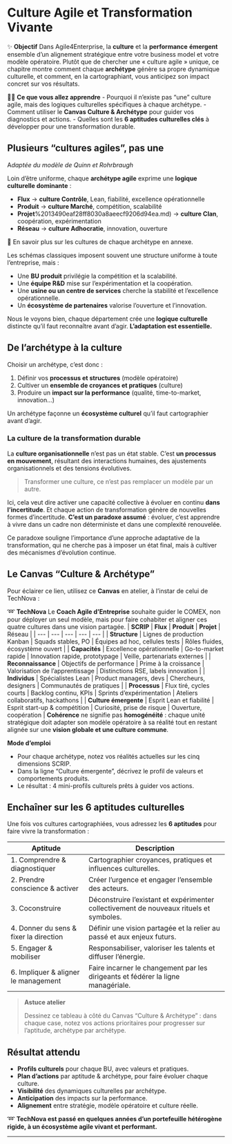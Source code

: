 # Culture Agile et Transformation Vivante



✨ **Objectif** Dans Agile4Enterprise, la **culture** et la **performance** **émergent** ensemble d’un alignement stratégique entre votre business model et votre modèle opératoire. Plutôt que de chercher une « culture agile » unique, ce chapitre montre comment chaque **archétype** génère sa propre dynamique culturelle, et comment, en la cartographiant, vous anticipez son impact concret sur vos résultats.

🧑‍🎓 **Ce que vous allez apprendre** - Pourquoi il n’existe pas “une” culture agile, mais des logiques culturelles spécifiques à chaque archétype. - Comment utiliser le **Canvas Culture & Archétype** pour guider vos diagnostics et actions. - Quelles sont les **6 aptitudes culturelles clés** à développer pour une transformation durable.

## Plusieurs “cultures agiles”, pas une



A*daptée du modèle de Quinn et Rohrbraugh*

Loin d’être uniforme, chaque **archétype agile** exprime une **logique culturelle dominante** :

- **Flux** → **culture Contrôle**, Lean, fiabilité, excellence opérationnelle
- **Produit** → **culture Marché**, compétition, scalabilité
- **Projet**%2013490eaf28ff8030a8aeecf9206d94ea.md) → **culture Clan**, coopération, expérimentation
- **Réseau** → **culture Adhocratie**, innovation, ouverture

🔎 En savoir plus sur les cultures de chaque archétype en annexe.

Les schémas classiques imposent souvent une structure uniforme à toute l’entreprise, mais :

- Une **BU produit** privilégie la compétition et la scalabilité.
- Une **équipe R&D** mise sur l’expérimentation et la coopération.
- Une **usine ou un centre de services** cherche la stabilité et l’excellence opérationnelle.
- Un **écosystème de partenaires** valorise l’ouverture et l’innovation.

Nous le voyons bien, chaque département crée une **logique culturelle** distincte qu’il faut reconnaître avant d’agir. **L’adaptation est essentielle.**

## De l’archétype à la culture

Choisir un archétype, c’est donc :

1. Définir vos **processus et structures** (modèle opératoire)
2. Cultiver un **ensemble de croyances et pratiques** (culture)
3. Produire un **impact sur la performance** (qualité, time-to-market, innovation…)

Un archétype façonne un **écosystème culturel** qu’il faut cartographier avant d’agir.

### La culture de la transformation durable

La **culture organisationnelle** n’est pas un état stable. C’est **un processus en mouvement**, résultant des interactions humaines, des ajustements organisationnels et des tensions évolutives.

> Transformer une culture, ce n’est pas remplacer un modèle par un autre.
> 

Ici, cela veut dire activer une capacité collective à évoluer en continu **dans l’incertitude**. Et chaque action de transformation génère de nouvelles formes d’incertitude. **C’est un paradoxe assumé** : évoluer, c’est apprendre à vivre dans un cadre non déterministe et dans une complexité renouvelée.

Ce paradoxe souligne l’importance d’une approche adaptative de la transformation, qui ne cherche pas à imposer un état final, mais à cultiver des mécanismes d’évolution continue.

## Le Canvas “Culture & Archétype”

Pour éclairer ce lien, utilisez ce **Canvas** en atelier, à l’instar de celui de TechNova :

➿ **TechNova** Le **Coach Agile d’Entreprise** souhaite guider le COMEX, non pour déployer un seul modèle, mais pour faire cohabiter et aligner ces quatre cultures dans une vision partagée. | **SCRIP** | **Flux** | **Produit** | **Projet** | Réseau | | --- | --- | --- | --- | --- | | **Structure** | Lignes de production Kanban | Squads stables, PO | Équipes ad hoc, cellules tests | Rôles fluides, écosystème ouvert | | **Capacités** | Excellence opérationnelle | Go-to-market rapide | Innovation rapide, prototypage | Veille, partenariats externes | | **Reconnaissance** | Objectifs de performance | Prime à la croissance | Valorisation de l’apprentissage | Distinctions RSE, labels innovation | | **Individus** | Spécialistes Lean | Product managers, devs | Chercheurs, designers | Communautés de pratiques | | **Processus** | Flux tiré, cycles courts | Backlog continu, KPIs | Sprints d’expérimentation | Ateliers collaboratifs, hackathons | | **Culture émergente** | Esprit Lean et fiabilité | Esprit start-up & compétition | Curiosité, prise de risque | Ouverture, coopération | **Cohérence** ne signifie pas **homogénéité** : chaque unité stratégique doit adapter son modèle opératoire à sa réalité tout en restant alignée sur une **vision globale et une culture commune**.

**Mode d’emploi**

- Pour chaque archétype, notez vos réalités actuelles sur les cinq dimensions SCRIP.
- Dans la ligne “Culture émergente”, décrivez le profil de valeurs et comportements produits.
- Le résultat : 4 mini-profils culturels prêts à guider vos actions.

## Enchaîner sur les 6 aptitudes culturelles

Une fois vos cultures cartographiées, vous adressez les **6 aptitudes** pour faire vivre la transformation :

| **Aptitude** | **Description** |
| --- | --- |
| 1. Comprendre & diagnostiquer | Cartographier croyances, pratiques et influences culturelles. |
| 2. Prendre conscience & activer | Créer l’urgence et engager l’ensemble des acteurs. |
| 3. Coconstruire | Déconstruire l’existant et expérimenter collectivement de nouveaux rituels et symboles. |
| 4. Donner du sens & fixer la direction | Définir une vision partagée et la relier au passé et aux enjeux futurs. |
| 5. Engager & mobiliser | Responsabiliser, valoriser les talents et diffuser l’énergie. |
| 6. Impliquer & aligner le management | Faire incarner le changement par les dirigeants et fédérer la ligne managériale. |

> **Astuce atelier**
> 
> 
> Dessinez ce tableau à côté du Canvas “Culture & Archétype” : dans chaque case, notez vos actions prioritaires pour progresser sur l’aptitude, archétype par archétype.
> 

## Résultat attendu

- **Profils culturels** pour chaque BU, avec valeurs et pratiques.
- **Plan d’actions** par aptitude & archétype, pour faire évoluer chaque culture.
- **Visibilité** des dynamiques culturelles par archétype.
- **Anticipation** des impacts sur la performance.
- **Alignement** entre stratégie, modèle opératoire et culture réelle.

➿ **TechNova est passé en quelques années d’un portefeuille hétérogène rigide, à un écosystème agile vivant et performant.**

---

#